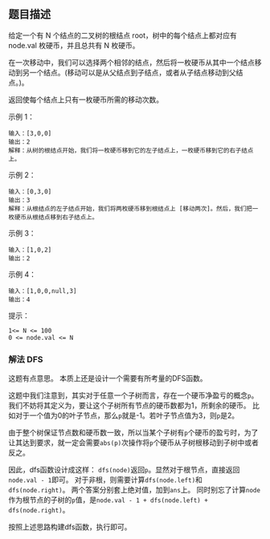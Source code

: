 ## 题目描述
给定一个有 N 个结点的二叉树的根结点 root，树中的每个结点上都对应有 node.val 枚硬币，并且总共有 N 枚硬币。

在一次移动中，我们可以选择两个相邻的结点，然后将一枚硬币从其中一个结点移动到另一个结点。(移动可以是从父结点到子结点，或者从子结点移动到父结点。)。

返回使每个结点上只有一枚硬币所需的移动次数。

示例 1：
```
输入：[3,0,0]
输出：2
解释：从树的根结点开始，我们将一枚硬币移到它的左子结点上，一枚硬币移到它的右子结点上。
```
示例 2：
```
输入：[0,3,0]
输出：3
解释：从根结点的左子结点开始，我们将两枚硬币移到根结点上 [移动两次]。然后，我们把一枚硬币从根结点移到右子结点上。
```
示例 3：
```
输入：[1,0,2]
输出：2
```
示例 4：
```
输入：[1,0,0,null,3]
输出：4
```

提示：
```
1<= N <= 100
0 <= node.val <= N
```

### 解法 DFS
这题有点意思。
本质上还是设计一个需要有所考量的DFS函数。

这题中我们注意到，其实对于任意一个子树而言，存在一个硬币净盈亏的概念`p`。
我们不妨将其定义为，要让这个子树所有节点的硬币数都为1，所剩余的硬币。
比如对于一个值为0的叶子节点，那么`p`就是-1。若叶子节点值为3，则`p`是2。

由于整个树保证节点数和硬币数一致，所以当某个子树有`p`个硬币的盈亏时，为了让其达到要求，就一定会需要`abs(p)`次操作将`p`个硬币从子树根移动到子树中或者反之。

因此，dfs函数设计成这样：
`dfs(node)`返回`p`。显然对于根节点，直接返回`node.val - 1`即可。
对于非根，则需要计算`dfs(node.left)`和`dfs(node.right)`。
两个答案分别套上绝对值，加到`ans`上。
同时别忘了计算`node`作为根节点的子树的`p`值，是`node.val - 1 + dfs(node.left) + dfs(node.right)`。

按照上述思路构建dfs函数，执行即可。